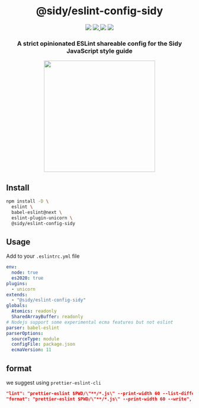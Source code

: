 <h1 align=center>@sidy/eslint-config-sidy</h1>
<p align=center>
  <img src="https://img.shields.io/github/license/usidy/eslint-config-sidy.svg?style=for-the-badge" />
  <a href="https://www.npmjs.com/package/@sidy/eslint-config-sidy">
    <img src="https://img.shields.io/npm/v/@sidy/eslint-config-sidy.svg?logo=npm&style=for-the-badge" />
  </a>
  <img src="https://img.shields.io/npm/dw/@sidy/eslint-config-sidy?logo=npm&style=for-the-badge" />
  <img src="https://img.shields.io/github/workflow/status/usidy/eslint-config-sidy/CI?logo=Github&style=for-the-badge" />
</p>

<h3 align=center>A strict opinionated ESLint shareable config for the Sidy JavaScript style guide</h3>
<p align=center>
  <img height=300 src="https://i.imgur.com/AExNHrg.png"/>
</p>

## Install

```sh
npm install -D \
  eslint \
  babel-eslint@next \
  eslint-plugin-unicorn \
  @sidy/eslint-config-sidy
```

## Usage

Add to your `.eslintrc.yml` file

```yml
env:
  node: true
  es2020: true
plugins:
  - unicorn
extends:
  - "@sidy/eslint-config-sidy"
globals:
  Atomics: readonly
  SharedArrayBuffer: readonly
# Nodejs support some experimental ecma features but not eslint
parser: babel-eslint
parserOptions:
  sourceType: module
  configFile: package.json
  ecmaVersion: 11
```

## format

we suggest using `prettier-eslint-cli`

```json
"lint": "prettier-eslint $PWD/\"**/*.js\" --print-width 60 --list-different && eslint --color .",
"format": "prettier-eslint $PWD/\"**/*.js\" --print-width 60 --write",
```